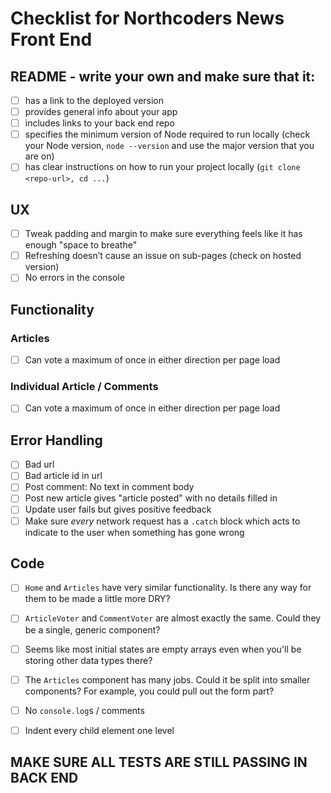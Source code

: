 # Checklist for Northcoders News Front End

## README - write your own and make sure that it:

- [ ] has a link to the deployed version
- [ ] provides general info about your app
- [ ] includes links to your back end repo
- [ ] specifies the minimum version of Node required to run locally (check your Node version, `node --version` and use the major version that you are on)
- [ ] has clear instructions on how to run your project locally (`git clone <repo-url>, cd ...`)

## UX

- [ ] Tweak padding and margin to make sure everything feels like it has enough "space to breathe"
- [ ] Refreshing doesn’t cause an issue on sub-pages (check on hosted version)
- [ ] No errors in the console

## Functionality

### Articles

- [ ] Can vote a maximum of once in either direction per page load

### Individual Article / Comments

- [ ] Can vote a maximum of once in either direction per page load

## Error Handling

- [ ] Bad url
- [ ] Bad article id in url
- [ ] Post comment: No text in comment body
- [ ] Post new article gives "article posted" with no details filled in
- [ ] Update user fails but gives positive feedback
- [ ] Make sure _every_ network request has a `.catch` block which acts to indicate to the user when something has gone wrong

## Code

- [ ] `Home` and `Articles` have very similar functionality. Is there any way for them to be made a little more DRY?

- [ ] `ArticleVoter` and `CommentVoter` are almost exactly the same. Could they be a single, generic component?

- [ ] Seems like most initial states are empty arrays even when you'll be storing other data types there?

- [ ] The `Articles` component has many jobs. Could it be split into smaller components? For example, you could pull out the form part?






- [ ] No `console.log`s / comments
- [ ] Indent every child element one level

## MAKE SURE ALL TESTS ARE STILL PASSING IN BACK END
